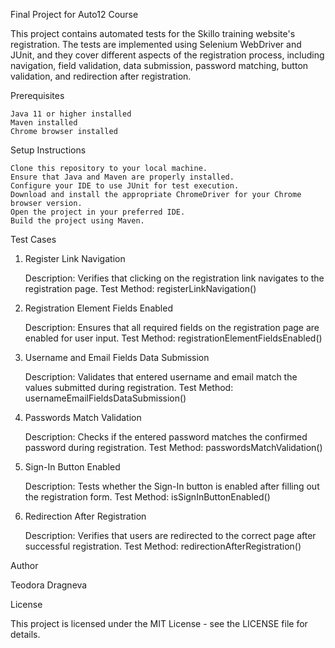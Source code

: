 Final Project for Auto12 Course

This project contains automated tests for the Skillo training website's registration. The tests are implemented using Selenium WebDriver and JUnit, and they cover different aspects of the registration process, including navigation, field validation, data submission, password matching, button validation, and redirection after registration.

Prerequisites

    Java 11 or higher installed
    Maven installed
    Chrome browser installed


Setup Instructions

    Clone this repository to your local machine.
    Ensure that Java and Maven are properly installed.
    Configure your IDE to use JUnit for test execution.
    Download and install the appropriate ChromeDriver for your Chrome browser version.
    Open the project in your preferred IDE.
    Build the project using Maven.


Test Cases
1. Register Link Navigation

    Description: Verifies that clicking on the registration link navigates to the registration page.
    Test Method: registerLinkNavigation()

2. Registration Element Fields Enabled

    Description: Ensures that all required fields on the registration page are enabled for user input.
    Test Method: registrationElementFieldsEnabled()

3. Username and Email Fields Data Submission

    Description: Validates that entered username and email match the values submitted during registration.
    Test Method: usernameEmailFieldsDataSubmission()

4. Passwords Match Validation

    Description: Checks if the entered password matches the confirmed password during registration.
    Test Method: passwordsMatchValidation()

5. Sign-In Button Enabled

    Description: Tests whether the Sign-In button is enabled after filling out the registration form.
    Test Method: isSignInButtonEnabled()

6. Redirection After Registration

    Description: Verifies that users are redirected to the correct page after successful registration.
    Test Method: redirectionAfterRegistration()


Author

Teodora Dragneva

License

This project is licensed under the MIT License - see the LICENSE file for details.




